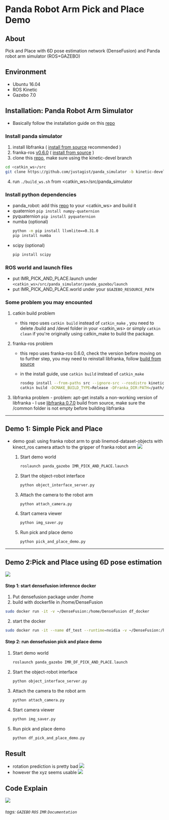 Panda Robot Arm Pick and Place Demo
===

## About

Pick and Place with 6D pose estimation network (DenseFusion) and Panda robot arm simulator (ROS+GAZEBO)

## Environment
-    Ubuntu 16.04
-    ROS Kinetic
-    Gazebo 7.0
## Installation: Panda Robot Arm Simulator 
-    Basically follow the installation guide on this [repo](https://github.com/justagist/panda_simulator/tree/kinetic-devel)
### Install panda simulator
1.  install libfranka ( [install from source](https://frankaemika.github.io/docs/installation_linux.html#building-from-source) recommended )
2.  franka-ros [v0.6.0]( https://github.com/frankaemika/franka_ros/commit/49e5ac1055e332581b4520a1bd9ac8aaf4580fb1) ( [install from source](https://frankaemika.github.io/docs/installation_linux.html#building-from-source) )
3.  clone this [repo](https://github.com/justagist/panda_simulator/tree/kinetic-devel), make sure using the kinetic-devel branch 
```sh
cd <catkin_ws>/src
git clone https://github.com/justagist/panda_simulator -b kinetic-devel
```
4.  run `./build_ws.sh` from <catkin_ws>/src/panda_simulator
### Install python dependencies

- panda_robot: add this [repo](https://github.com/justagist/panda_robot) to your <catkin_ws> and build it
- quaternion
`pip install numpy-quaternion`
- pyquaternion
`pip install pyquaternion`
- numba (optional)
	```sh
	python -m pip install llvmlite==0.31.0
	pip install numba
	```
- scipy (optional)
    ```sh
    pip install scipy
    ```
### ROS world and launch files
- put IMR_PICK_AND_PLACE.launch under 
`<catkin_ws>/src/panda_simulator/panda_gazebo/launch`
- put IMR_PICK_AND_PLACE.world under your `$GAZEBO_RESOURCE_PATH`
### Some problem you may encounted
1. catkin build problem 
    
    - this repo uses `catkin build` instead of `catkin_make` , you need to delete /build and /devel folder in your <catkin_ws> or simply `catkin clean` if you're originally using catkin_make to build the package.
2. franka-ros problem

    - this repo uses franka-ros 0.6.0, check the version before moving on to further step, you may need to reinstall libfranka, follow [build from source](https://frankaemika.github.io/docs/installation_linux.html#building-the-ros-packages)
    - in the install guide,  use `catkin build` instead of `catkin_make`
        
        ```sh
        rosdep install --from-paths src --ignore-src --rosdistro kinetic -y --skip-keys libfranka
        catkin build -DCMAKE_BUILD_TYPE=Release -DFranka_DIR:PATH=/path/to/libfranka/build
        ```
3. libfranka problem
        - problem: apt-get installs a non-working version of libfranka
        - I use [libfranka 0.7.0](https://github.com/frankaemika/libfranka) build from source, make sure the /common folder is not empty before building libfranka

---
## Demo 1: Simple Pick and Place
- demo goal: using franka robot arm to grab linemod-dataset-objects with kinect_ros camera attach to the gripper of franka robot arm
![](https://i.imgur.com/dWnZgO7.gif)


    1. Start demo world
    	```sh
    	roslaunch panda_gazebo IMR_PICK_AND_PLACE.launch
    	```
    2. Start the object-robot interface
        ```sh
    	python object_interface_server.py
    	```
    3. Attach the camera to the robot arm
		```sh
		python attach_camera.py
        ```
    4. Start camera viewer
        ```sh
        python img_saver.py
        ```   
    5. Run pick and place demo
        ```sh
        python pick_and_place_demo.py
        ```
---   
## Demo 2:Pick and Place using 6D pose estimation
![](https://i.imgur.com/O0RjQBr.gif)

#### Step 1: start densefusion inference docker
1.    Put densefusion package under /home
[](https://drive.google.com/file/d/1xGCIRPW1JorYgqa4idbuZeD2UcVzXHFb/view?usp=sharing)
1.    build with dockerfile in /home/DenseFusion
```sh
sudo docker run -it -v ~/DenseFusion:/home/DenseFusion df_docker
```
2.    start the docker
```sh
sudo docker run -it --name df_test --runtime=nvidia -v ~/DenseFusion:/home/DenseFusion df_docker
```

    
#### Step 2: run densefusion pick and place demo

1. Start demo world
	```sh
	roslaunch panda_gazebo IMR_DF_PICK_AND_PLACE.launch
	```
2. Start the object-robot interface
	```sh
	python object_interface_server.py
	```
3. Attach the camera to the robot arm
	```sh
	python attach_camera.py
	```
4. Start camera viewer
	```sh
	python img_saver.py
	```   
5. Run pick and place demo
	```sh
	python df_pick_and_place_demo.py
	```
## Result

* rotation prediction is pretty bad
![](https://i.imgur.com/jDXFHrR.png)
* however the xyz seems  usable
![](https://i.imgur.com/VLJQuU0.png)


## Code Explain

![](https://i.imgur.com/Bz0AoFG.jpg)

###### tags: `GAZEBO` `ROS` `IMR` `Documentation`
